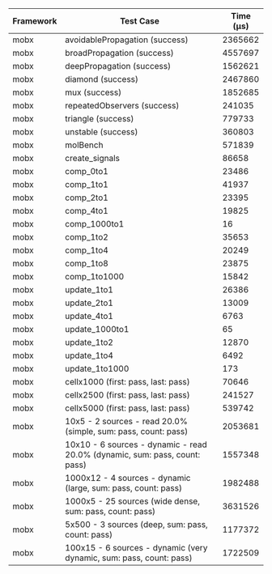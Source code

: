 | Framework | Test Case | Time (μs) |
| --- | --- | --- |
| mobx | avoidablePropagation (success) | 2365662 |
| mobx | broadPropagation (success) | 4557697 |
| mobx | deepPropagation (success) | 1562621 |
| mobx | diamond (success) | 2467860 |
| mobx | mux (success) | 1852685 |
| mobx | repeatedObservers (success) | 241035 |
| mobx | triangle (success) | 779733 |
| mobx | unstable (success) | 360803 |
| mobx | molBench | 571839 |
| mobx | create_signals | 86658 |
| mobx | comp_0to1 | 23486 |
| mobx | comp_1to1 | 41937 |
| mobx | comp_2to1 | 23395 |
| mobx | comp_4to1 | 19825 |
| mobx | comp_1000to1 | 16 |
| mobx | comp_1to2 | 35653 |
| mobx | comp_1to4 | 20249 |
| mobx | comp_1to8 | 23875 |
| mobx | comp_1to1000 | 15842 |
| mobx | update_1to1 | 26386 |
| mobx | update_2to1 | 13009 |
| mobx | update_4to1 | 6763 |
| mobx | update_1000to1 | 65 |
| mobx | update_1to2 | 12870 |
| mobx | update_1to4 | 6492 |
| mobx | update_1to1000 | 173 |
| mobx | cellx1000 (first: pass, last: pass) | 70646 |
| mobx | cellx2500 (first: pass, last: pass) | 241527 |
| mobx | cellx5000 (first: pass, last: pass) | 539742 |
| mobx | 10x5 - 2 sources - read 20.0% (simple, sum: pass, count: pass) | 2053681 |
| mobx | 10x10 - 6 sources - dynamic - read 20.0% (dynamic, sum: pass, count: pass) | 1557348 |
| mobx | 1000x12 - 4 sources - dynamic (large, sum: pass, count: pass) | 1982488 |
| mobx | 1000x5 - 25 sources (wide dense, sum: pass, count: pass) | 3631526 |
| mobx | 5x500 - 3 sources (deep, sum: pass, count: pass) | 1177372 |
| mobx | 100x15 - 6 sources - dynamic (very dynamic, sum: pass, count: pass) | 1722509 |

